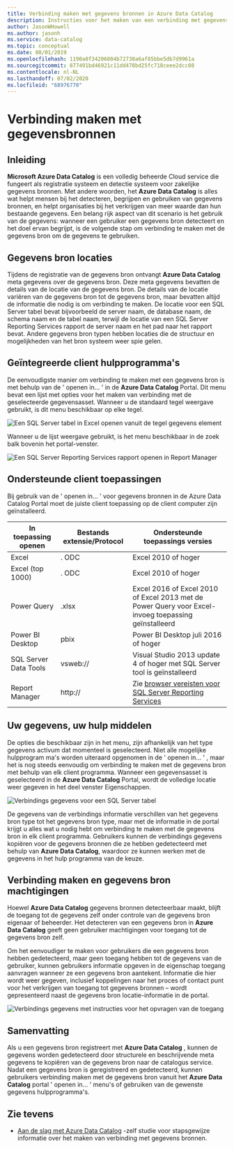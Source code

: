 ```yaml
---
title: Verbinding maken met gegevens bronnen in Azure Data Catalog
description: Instructies voor het maken van een verbinding met gegevens bronnen die zijn gedetecteerd met Azure Data Catalog.
author: JasonWHowell
ms.author: jasonh
ms.service: data-catalog
ms.topic: conceptual
ms.date: 08/01/2019
ms.openlocfilehash: 1190a0f34206004b72730a6af85bbe5db7d9961a
ms.sourcegitcommit: 877491bd46921c11dd478bd25fc718ceee2dcc08
ms.contentlocale: nl-NL
ms.lasthandoff: 07/02/2020
ms.locfileid: "68976770"
---
```

# <a name="how-to-connect-to-data-sources"></a>Verbinding maken met gegevensbronnen
## <a name="introduction"></a>Inleiding
**Microsoft Azure Data Catalog** is een volledig beheerde Cloud service die fungeert als registratie systeem en detectie systeem voor zakelijke gegevens bronnen. Met andere woorden, het **Azure Data Catalog** is alles wat helpt mensen bij het detecteren, begrijpen en gebruiken van gegevens bronnen, en helpt organisaties bij het verkrijgen van meer waarde dan hun bestaande gegevens. Een belang rijk aspect van dit scenario is het gebruik van de gegevens: wanneer een gebruiker een gegevens bron detecteert en het doel ervan begrijpt, is de volgende stap om verbinding te maken met de gegevens bron om de gegevens te gebruiken.

## <a name="data-source-locations"></a>Gegevens bron locaties
Tijdens de registratie van de gegevens bron ontvangt **Azure Data Catalog** meta gegevens over de gegevens bron. Deze meta gegevens bevatten de details van de locatie van de gegevens bron. De details van de locatie variëren van de gegevens bron tot de gegevens bron, maar bevatten altijd de informatie die nodig is om verbinding te maken. De locatie voor een SQL Server tabel bevat bijvoorbeeld de server naam, de database naam, de schema naam en de tabel naam, terwijl de locatie van een SQL Server Reporting Services rapport de server naam en het pad naar het rapport bevat. Andere gegevens bron typen hebben locaties die de structuur en mogelijkheden van het bron systeem weer spie gelen.

## <a name="integrated-client-tools"></a>Geïntegreerde client hulpprogramma's
De eenvoudigste manier om verbinding te maken met een gegevens bron is met behulp van de ' openen in... ' in de **Azure Data Catalog** Portal. Dit menu bevat een lijst met opties voor het maken van verbinding met de geselecteerde gegevensasset.
Wanneer u de standaard tegel weergave gebruikt, is dit menu beschikbaar op elke tegel.

 ![Een SQL Server tabel in Excel openen vanuit de tegel gegevens element](./media/data-catalog-how-to-connect/data-catalog-how-to-connect1.png)

Wanneer u de lijst weergave gebruikt, is het menu beschikbaar in de zoek balk bovenin het portal-venster.

 ![Een SQL Server Reporting Services rapport openen in Report Manager](./media/data-catalog-how-to-connect/data-catalog-how-to-connect2.png)

## <a name="supported-client-applications"></a>Ondersteunde client toepassingen
Bij gebruik van de ' openen in... ' voor gegevens bronnen in de Azure Data Catalog Portal moet de juiste client toepassing op de client computer zijn geïnstalleerd.

| In toepassing openen | Bestands extensie/Protocol | Ondersteunde toepassings versies |
| --- | --- | --- |
| Excel |. ODC |Excel 2010 of hoger |
| Excel (top 1000) |. ODC |Excel 2010 of hoger |
| Power Query |.xlsx |Excel 2016 of Excel 2010 of Excel 2013 met de Power Query voor Excel-invoeg toepassing geïnstalleerd |
| Power BI Desktop |pbix |Power BI Desktop juli 2016 of hoger |
| SQL Server Data Tools |vsweb:// |Visual Studio 2013 update 4 of hoger met SQL Server tool is geïnstalleerd |
| Report Manager |http:// |Zie [browser vereisten voor SQL Server Reporting Services](https://technet.microsoft.com/library/ms156511.aspx) |

## <a name="your-data-your-tools"></a>Uw gegevens, uw hulp middelen
De opties die beschikbaar zijn in het menu, zijn afhankelijk van het type gegevens activum dat momenteel is geselecteerd. Niet alle mogelijke hulpprogram ma's worden uiteraard opgenomen in de ' openen in... ' , maar het is nog steeds eenvoudig om verbinding te maken met de gegevens bron met behulp van elk client programma. Wanneer een gegevensasset is geselecteerd in de **Azure Data Catalog** Portal, wordt de volledige locatie weer gegeven in het deel venster Eigenschappen.

 ![Verbindings gegevens voor een SQL Server tabel](./media/data-catalog-how-to-connect/data-catalog-how-to-connect3.png)

De gegevens van de verbindings informatie verschillen van het gegevens bron type tot het gegevens bron type, maar met de informatie in de portal krijgt u alles wat u nodig hebt om verbinding te maken met de gegevens bron in elk client programma. Gebruikers kunnen de verbindings gegevens kopiëren voor de gegevens bronnen die ze hebben gedetecteerd met behulp van **Azure Data Catalog**, waardoor ze kunnen werken met de gegevens in het hulp programma van de keuze.

## <a name="connecting-and-data-source-permissions"></a>Verbinding maken en gegevens bron machtigingen
Hoewel **Azure Data Catalog** gegevens bronnen detecteerbaar maakt, blijft de toegang tot de gegevens zelf onder controle van de gegevens bron eigenaar of beheerder. Het detecteren van een gegevens bron in **Azure Data Catalog** geeft geen gebruiker machtigingen voor toegang tot de gegevens bron zelf.

Om het eenvoudiger te maken voor gebruikers die een gegevens bron hebben gedetecteerd, maar geen toegang hebben tot de gegevens van de gebruiker, kunnen gebruikers informatie opgeven in de eigenschap toegang aanvragen wanneer ze een gegevens bron aantekent. Informatie die hier wordt weer gegeven, inclusief koppelingen naar het proces of contact punt voor het verkrijgen van toegang tot gegevens bronnen – wordt gepresenteerd naast de gegevens bron locatie-informatie in de portal.

 ![Verbindings gegevens met instructies voor het opvragen van de toegang](./media/data-catalog-how-to-connect/data-catalog-how-to-connect4.png)

## <a name="summary"></a>Samenvatting
Als u een gegevens bron registreert met **Azure Data Catalog** , kunnen de gegevens worden gedetecteerd door structurele en beschrijvende meta gegevens te kopiëren van de gegevens bron naar de catalogus service. Nadat een gegevens bron is geregistreerd en gedetecteerd, kunnen gebruikers verbinding maken met de gegevens bron vanuit het **Azure Data Catalog** portal ' openen in... ' menu's of gebruiken van de gewenste gegevens hulpprogramma's.

## <a name="see-also"></a>Zie tevens
* [Aan de slag met Azure Data Catalog](data-catalog-get-started.md) -zelf studie voor stapsgewijze informatie over het maken van verbinding met gegevens bronnen.
